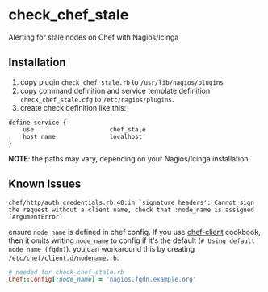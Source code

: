 check_chef_stale
================

Alerting for stale nodes on Chef with Nagios/Icinga

## Installation ##

1. copy plugin `check_chef_stale.rb` to `/usr/lib/nagios/plugins`
2. copy command definition and service template definition `check_chef_stale.cfg`  to `/etc/nagios/plugins`.
3. create check definition like this:
```
define service {
    use                     chef_stale
    host_name               localhost
}       
```

**NOTE**: the paths may vary, depending on your Nagios/Icinga installation.

## Known Issues ##

```
chef/http/auth_credentials.rb:40:in `signature_headers': Cannot sign the request without a client name, check that :node_name is assigned (ArgumentError)
```

ensure `node_name` is defined in chef config. If you use [chef-client](https://github.com/chef-cookbooks/chef-client) cookbook, then it omits writing `node_name` to config if it's the default (`# Using default node name (fqdn)`). you can workaround this by creating `/etc/chef/client.d/nodename.rb`:

```ruby
# needed for check_chef_stale.rb
Chef::Config[:node_name] = 'nagios.fqdn.example.org'
```
